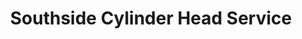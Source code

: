 ---
title: "Southside Cylinder Head Service"
url: /brisbane/southside-cylinder-head-service/
shop: car repair
---